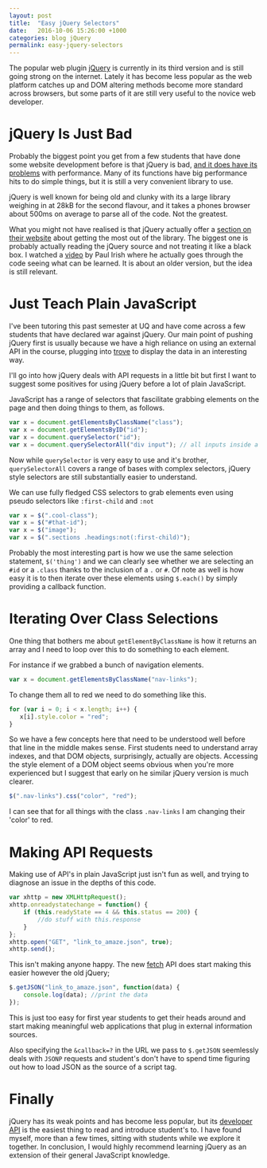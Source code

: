 ```yaml
---
layout: post
title:  "Easy jQuery Selectors"
date:   2016-10-06 15:26:00 +1000
categories: blog jQuery
permalink: easy-jquery-selectors
---
```

The popular web plugin [jQuery](https://jquery.com/) is currently in its third version and is still going strong on the internet. Lately it has become less popular as the web platform catches up and DOM altering methods become more standard across browsers, but some parts of it are still very useful to the novice web developer.

# jQuery Is Just Bad
Probably the biggest point you get from a few students that have done some website development before is that jQuery is bad, [and it does have its problems](https://github.com/jquery/jquery.com/issues/88#issuecomment-72400007) with performance. Many of its functions have big performance hits to do simple things, but it is still a very convenient library to use.

jQuery is well known for being old and clunky with its a large library weighing in at 28kB for the second flavour, and it takes a phones browser about 500ms on average to parse all of the code. Not the greatest.

What you might not have realised is that jQuery actually offer a [section on their website](https://learn.jquery.com/performance/) about getting the most out of the library. The biggest one is probably actually reading the jQuery source and not treating it like a black box. I watched a [video](https://www.youtube.com/watch?v=i_qE1iAmjFg) by Paul Irish where he actually goes through the code seeing what can be learned. It is about an older version, but the idea is still relevant.

# Just Teach Plain JavaScript
I've been tutoring this past semester at UQ and have come across a few students that have declared war against jQuery. Our main point of pushing jQuery first is usually because we have a high reliance on using an external API in the course, plugging into [trove](http://trove.nla.gov.au/) to display the data in an interesting way.

I'll go into how jQuery deals with API requests in a little bit but first I want to suggest some positives for using jQuery before a lot of plain JavaScript.

JavaScript has a range of selectors that fascilitate grabbing elements on the page and then doing things to them, as follows.

```js
var x = document.getElementsByClassName("class");
var x = document.getElementsByID("id");
var x = document.querySelector("id");
var x = document.querySelectorAll("div input"); // all inputs inside a div
```

Now while `querySelector` is very easy to use and it's brother, `querySelectorAll` covers a range of bases with complex selectors, jQuery style selectors are still substantially easier to understand.

We can use fully fledged CSS selectors to grab elements even using pseudo selectors like `:first-child` and `:not`

```js
var x = $(".cool-class");
var x = $("#that-id");
var x = $("image");
var x = $(".sections .headings:not(:first-child)");
```

Probably the most interesting part is how we use the same selection statement, `$('thing')` and we can clearly see whether we are selecting an `#id` or a `.class` thanks to the inclusion of a `.` or `#`. Of note as well is how easy it is to then iterate over these elements using `$.each()` by simply providing a callback function.

# Iterating Over Class Selections
One thing that bothers me about `getElementByClassName` is how it returns an array and I need to loop over this to do something to each element.

For instance if we grabbed a bunch of navigation elements.

```js
var x = document.getElementsByClassName("nav-links");
```

To change them all to red we need to do something like this.

```js
for (var i = 0; i < x.length; i++) {
   x[i].style.color = "red";
}
```

So we have a few concepts here that need to be understood well before that line in the middle makes sense. First students need to understand array indexes, and that DOM objects, surprisingly, actually are objects. Accessing the style element of a DOM object seems obvious when you're more experienced but I suggest that early on he similar jQuery version is much clearer.

```js
$(".nav-links").css("color", "red");
```

I can see that for all things with the class `.nav-links` I am changing their 'color' to red.

# Making API Requests
Making use of API's in plain JavaScript just isn't fun as well, and trying to diagnose an issue in the depths of this code.

```js
var xhttp = new XMLHttpRequest();
xhttp.onreadystatechange = function() {
    if (this.readyState == 4 && this.status == 200) {
        //do stuff with this.response
    }
};
xhttp.open("GET", "link_to_amaze.json", true);
xhttp.send();
```

This isn't making anyone happy. The new [fetch](https://developer.mozilla.org/en/docs/Web/API/Fetch_API) API does start making this easier however the old jQuery;

```js
$.getJSON("link_to_amaze.json", function(data) {
    console.log(data); //print the data
});
```

This is just too easy for first year students to get their heads around and start making meaningful web applications that plug in external information sources.

Also specifying the `&callback=?` in the URL we pass to `$.getJSON` seemlessly deals with `JSONP` requests and student's don't have to spend time figuring out how to load JSON as the source of a script tag.

# Finally
jQuery has its weak points and has become less popular, but its [developer API](http://api.jquery.com/) is the easiest thing to read and introduce student's to. I have found myself, more than a few times, sitting with students while we explore it together. In conclusion, I would highly recommend learning jQuery as an extension of their general JavaScript knowledge.